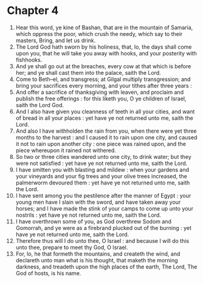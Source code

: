 # Chapter 4

1. Hear this word, ye kine of Bashan, that are in the mountain of Samaria, which oppress the poor, which crush the needy, which say to their masters, Bring, and let us drink.
2. The Lord God hath sworn by his holiness, that, lo, the days shall come upon you, that he will take you away with hooks, and your posterity with fishhooks.
3. And ye shall go out at the breaches, every cow at that which is before her; and ye shall cast them into the palace, saith the Lord.
4. Come to Beth–el, and transgress; at Gilgal multiply transgression; and bring your sacrifices every morning, and your tithes after three years :
5. And offer a sacrifice of thanksgiving with leaven, and proclaim and publish the free offerings : for this liketh you, O ye children of Israel, saith the Lord God.
6. And I also have given you cleanness of teeth in all your cities, and want of bread in all your places : yet have ye not returned unto me, saith the Lord.
7. And also I have withholden the rain from you, when there were yet three months to the harvest : and I caused it to rain upon one city, and caused it not to rain upon another city : one piece was rained upon, and the piece whereupon it rained not withered.
8. So two or three cities wandered unto one city, to drink water; but they were not satisfied : yet have ye not returned unto me, saith the Lord.
9. I have smitten you with blasting and mildew : when your gardens and your vineyards and your fig trees and your olive trees increased, the palmerworm devoured them : yet have ye not returned unto me, saith the Lord.
10. I have sent among you the pestilence after the manner of Egypt : your young men have I slain with the sword, and have taken away your horses; and I have made the stink of your camps to come up unto your nostrils : yet have ye not returned unto me, saith the Lord.
11. I have overthrown some of you, as God overthrew Sodom and Gomorrah, and ye were as a firebrand plucked out of the burning : yet have ye not returned unto me, saith the Lord.
12. Therefore thus will I do unto thee, O Israel : and because I will do this unto thee, prepare to meet thy God, O Israel.
13. For, lo, he that formeth the mountains, and createth the wind, and declareth unto man what is his thought, that maketh the morning darkness, and treadeth upon the high places of the earth, The Lord, The God of hosts, is his name.

